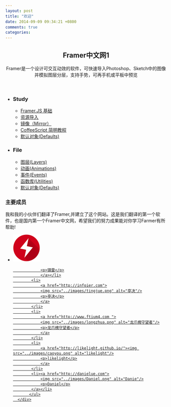 ```yaml
---
layout: post
title: "欢迎"
date: 2014-09-09 09:34:21 +0800
comments: true
categories: 
---
```



<div class="first_page">
<style>
#sidebar+#main>.content{
    padding:1em 0em 8em 35%;
}
</style>
<header class="First">
    <h2>Framer中文网1</h2>
    <p>Framer是一个设计可交互动效的软件，可快速导入Photoshop、Sketch中的图像并模拟图层分层，支持手势，可再手机或平板中预览</p>

</header>

<div>
    <ul class="first_page_guide">
        <li>
            <h3>Study</h3>
            <ul class="study">
          <li><a href="{{ root_url }}/all-article/Basic/basics">Framer.JS 基础</a></li>
                <li><a href="{{ root_url }}/all-article/Basic/importing">资源导入</a></li>
                <li><a href="{{ root_url }}/all-article/Basic/mirror">镜像（Mirror）</a></li>
                <li><a href="{{ root_url }}/all-article/Basic/coffeescript">CoffeeScript 简明教程</a></li>
                <li><a href="http://framerjscn.github.io/all-article/Basic/resources/" target="_blank">默认对象(Defaults)</a></li>
            </ul>
        </li>
        <li>
            <h3>File</h3>
            <ul class="file">
                <li><a href="http://framerjs.com/docs.html#layers" target="_blank">图层(Layers)</a></li>
                <li><a href="http://framerjs.com/docs.html#animations" target="_blank">动画(Animations)</a></li>
                <li><a href="http://framerjs.com/docs.html#events" target="_blank">事件(Events)</a></li>
                <li><a href="http://framerjs.com/docs.html#utilities" target="_blank">函数库(Utilities)</a></li>
                <li><a href="http://framerjs.com/docs.html#defaults" target="_blank">默认对象(Defaults)</a></li>
            </ul>
        </li>
    </ul>
    <div class="main_member">
        <h3>主要成员</h3>
        <p>我和我的小伙伴们翻译了Framer,并建立了这个网站。这是我们翻译的第一个软件，也是国内第一个Framer中文网，希望我们的努力成果能对你学习Farmer有所帮助!</p>
        <ul class="member_list">
            <li>
                <a href="http://leonpd.lofter.com">
                    <img src="../images/镇雷.png" alt="镇雷"/>

                <p>镇雷</p>
                </a></li>
            <li>
                <a href="http://infoier.com">
                <img src="../images/tingjue.png" alt="亭决"/>
                <p>亭决</p>
                </a>
            </li>
            <li>
                <a href="http://www.ftium4.com ">
                <img src="../images/longzhua.png" alt="龙爪槐守望者"/>
                <p>龙爪槐守望者</p>
                </a>
            </li>
            <li>
                <a href="http://likelight.github.io/"><img src="../images/caoyou.png" alt="likelight"/>
                <p>likelight</p>
                </a>
            </li>
            <li><a href="http://danielue.com">
                <img src="../images/Daniel.png" alt="Danie"/>
                <p>Daniel</p>
            </a></li>
           </ul>
      </div>
</div>
</div>